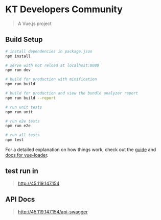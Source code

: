 # KT Developers Community

> A Vue.js project

## Build Setup

``` bash
# install dependencies in package.json
npm install

# serve with hot reload at localhost:8080
npm run dev

# build for production with minification
npm run build

# build for production and view the bundle analyzer report
npm run build --report

# run unit tests
npm run unit

# run e2e tests
npm run e2e

# run all tests
npm test
```

For a detailed explanation on how things work, check out the [guide](http://vuejs-templates.github.io/webpack/) and [docs for vue-loader](http://vuejs.github.io/vue-loader).

## test run in
> http://45.119.147.154

## API Docs
> http://45.119.147.154/api-swagger

